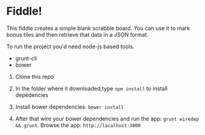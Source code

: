 # Fiddle!

This fiddle creates a simple blank scrabble board. You can use it to mark bonus tiles and then retrieve that data in a JSON format.

To run the project you'd need node-js based tools.

- grunt-cli
- bower


1. Clone this repo

2. In the folder where it downloaded,type `npm install` to install depedencies

3. Install bower dependencies: `bower install`

4. After that wire your bower dependencies and run the app: `grunt wiredep && grunt`. Browse the app: `http://localhost:3000`
